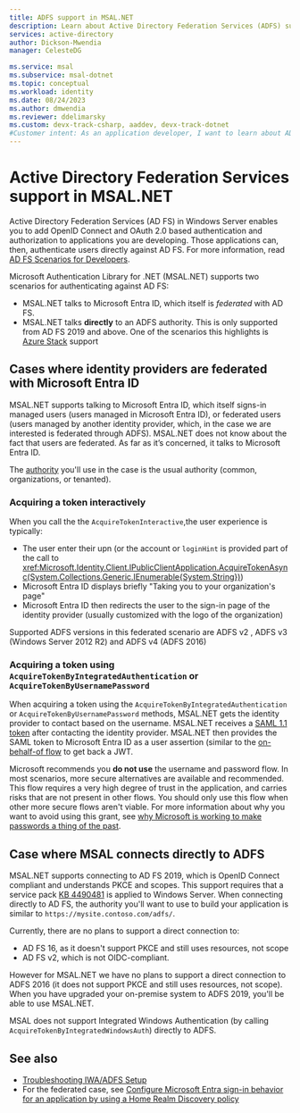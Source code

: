 ```yaml
---
title: ADFS support in MSAL.NET 
description: Learn about Active Directory Federation Services (ADFS) support in the Microsoft Authentication Library for .NET (MSAL.NET).
services: active-directory
author: Dickson-Mwendia
manager: CelesteDG

ms.service: msal
ms.subservice: msal-dotnet
ms.topic: conceptual
ms.workload: identity
ms.date: 08/24/2023
ms.author: dmwendia
ms.reviewer: ddelimarsky
ms.custom: devx-track-csharp, aaddev, devx-track-dotnet
#Customer intent: As an application developer, I want to learn about AD FS support in MSAL.NET so I can decide if this platform meets my application development needs and requirements.
---
```


# Active Directory Federation Services support in MSAL.NET

Active Directory Federation Services (AD FS) in Windows Server enables you to add OpenID Connect and OAuth 2.0 based authentication and authorization to applications you are developing. Those applications can, then, authenticate users directly against AD FS. For more information, read [AD FS Scenarios for Developers](/windows-server/identity/ad-fs/overview/ad-fs-openid-connect-oauth-flows-scenarios).

Microsoft Authentication Library for .NET (MSAL.NET) supports two scenarios for authenticating against AD FS:

- MSAL.NET talks to Microsoft Entra ID, which itself is *federated* with AD FS.
- MSAL.NET talks **directly** to an ADFS authority. This is only supported from AD FS 2019 and above. One of the scenarios this highlights is [Azure Stack](https://azure.microsoft.com/overview/azure-stack/) support

<a name='cases-where-identity-providers-are-federated-with-azure-ad'></a>

## Cases where identity providers are federated with Microsoft Entra ID

MSAL.NET supports talking to Microsoft Entra ID, which itself signs-in managed users (users managed in Microsoft Entra ID), or federated users (users managed by another identity provider, which, in the case we are interested is federated through ADFS). MSAL.NET does not know about the fact that users are federated. As far as it’s concerned, it talks to Microsoft Entra ID.

The [authority](/azure/active-directory/develop/msal-client-applications) you'll use in the case is the usual authority (common, organizations, or tenanted).

### Acquiring a token interactively

When you call the the `AcquireTokenInteractive`,the user experience is typically: 

- The user enter their upn (or the account or `loginHint` is provided part of the call to <xref:Microsoft.Identity.Client.IPublicClientApplication.AcquireTokenAsync(System.Collections.Generic.IEnumerable{System.String})>)
- Microsoft Entra ID displays briefly "Taking you to your organization's page"
- Microsoft Entra ID then redirects the user to the sign-in page of the identity provider (usually customized with the logo of the organization)

Supported ADFS versions in this federated scenario are ADFS v2 , ADFS v3 (Windows Server 2012 R2) and ADFS v4 (ADFS 2016)

### Acquiring a token using `AcquireTokenByIntegratedAuthentication` or `AcquireTokenByUsernamePassword`

When acquiring a token using the `AcquireTokenByIntegratedAuthentication` or `AcquireTokenByUsernamePassword` methods, MSAL.NET gets the identity provider to contact based on the username.  MSAL.NET receives a [SAML 1.1 token](/azure/active-directory/develop/reference-saml-tokens) after contacting the identity provider.  MSAL.NET then provides the SAML token to Microsoft Entra ID as a user assertion (similar to the [on-behalf-of flow](../web-apps-apis/on-behalf-of-flow.md) to get back a JWT.


Microsoft recommends you **do not use** the username and password flow. In most scenarios, more secure alternatives are available and recommended. This flow requires a very high degree of trust in the application, and carries risks that are not present in other flows. You should only use this flow when other more secure flows aren't viable. For more information about why you want to avoid using this grant, see [why Microsoft is working to make passwords a thing of the past](https://news.microsoft.com/features/whats-solution-growing-problem-passwords-says-microsoft/).


## Case where MSAL connects directly to ADFS

MSAL.NET supports connecting to AD FS 2019, which is OpenID Connect compliant and understands PKCE and scopes. This support requires that a service pack [KB 4490481](https://support.microsoft.com/help/4490481/windows-10-update-kb4490481) is applied to Windows Server. When connecting directly to AD FS, the authority you'll want to use to build your application is similar to `https://mysite.contoso.com/adfs/`.

Currently, there are no plans to support a direct connection to:

- AD FS 16, as it doesn't support PKCE and still uses resources, not scope
- AD FS v2, which is not OIDC-compliant.

However for MSAL.NET we have no plans to support a direct connection to ADFS 2016 (it does not support PKCE and still uses resources, not scope). When you have upgraded your on-premise system to ADFS 2019, you'll be able to use MSAL.NET.

MSAL does not support Integrated Windows Authentication (by calling `AcquireTokenByIntegratedWindowsAuth`) directly to ADFS.

## See also

- [Troubleshooting IWA/ADFS Setup](/windows-server/identity/ad-fs/troubleshooting/ad-fs-tshoot-iwa)
- For the federated case, see [Configure Microsoft Entra sign-in behavior for an application by using a Home Realm Discovery policy](/azure/active-directory/manage-apps/configure-authentication-for-federated-users-portal)
